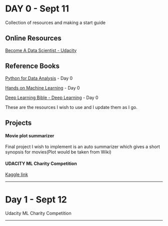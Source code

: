 # DAY 0 - Sept 11

Collection of resources and making a start guide
## Online Resources
[Become A Data Scientist - Udacity](https://www.udacity.com/course/data-scientist-nanodegree--nd025)

## Reference Books
[Python for Data Analysis](https://www.amazon.com/Python-Data-Analysis-Wrangling-IPython/dp/1449319793) - Day 0

[Hands on Machine Learning](https://www.amazon.com/Hands-Machine-Learning-Scikit-Learn-TensorFlow/dp/1491962291/ref=pd_lpo_sbs_14_t_1?_encoding=UTF8&psc=1&refRID=WWJTB6MYST731MGSPD8E) - Day 0 

[Deep Learning Bible - Deep Learning](https://www.deeplearningbook.org/) - Day 0

These are the resources I wish to use and I update them as I go.

## Projects
  
#### Movie plot summarizer
Final project I wish to implement is an auto summarizer which gives a short synopsis for movies(Plot would be taken from Wiki)
 
#### UDACITY ML Charity Competition
[Kaggle link](https://www.kaggle.com/c/udacity-mlcharity-competition)

------

# Day 1 - Sept 12

Udacity ML Charity Competition

***

